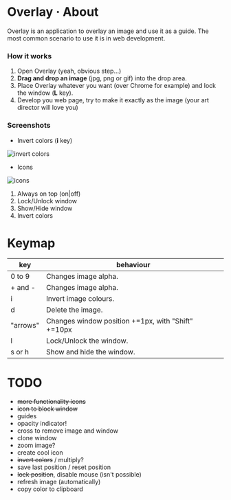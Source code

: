 # Overlay · About

Overlay is an application to overlay an image and use it as a guide.
The most common scenario to use it is in web development.

### How it works ###

1. Open Overlay (yeah, obvious step...)
2. **Drag and drop an image** (jpg, png or gif) into the drop area.
3. Place Overlay whatever you want (over Chrome for example) and lock the window (**L** key).
4. Develop you web page, try to make it exactly as the image (your art director will love you)

### Screenshots ###

- Invert colors (**i** key)

![invert colors](https://dl.dropboxusercontent.com/u/311265/overlay/overlay.png)

- Icons

![icons](https://dl.dropboxusercontent.com/u/311265/overlay/overlay_icons.png)

1. Always on top (on|off)
2. Lock/Unlock window
3. Show/Hide window
4. Invert colors


# Keymap

|key|behaviour|
|---|---------|
|0 to 9|Changes image alpha.|
|+ and -|Changes image alpha.|
|i|Invert image colours.|
|d|Delete the image.|
|"arrows"|Changes window position +=1px, with "Shift" +=10px|
|l|Lock/Unlock the window.|
|s or h|Show and hide the window.|

# TODO

- <del>more functionality icons</del>
- <del>icon to block window</del>
- guides
- opacity indicator!
- cross to remove image and window
- clone window
- zoom image?
- create cool icon
- <del>invert colors</del> / multiply?
- save last position / reset position
- <del>lock position</del>, disable mouse (isn't possible)
- refresh image (automatically)
- copy color to clipboard
